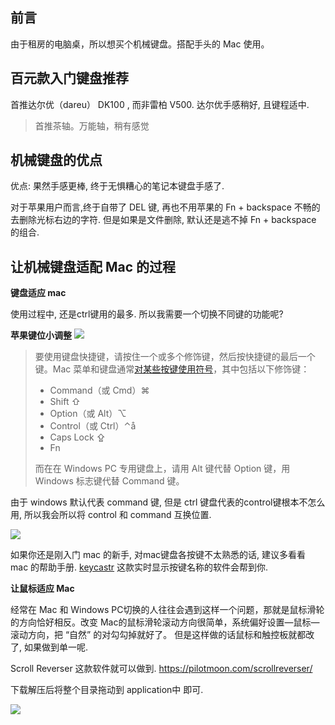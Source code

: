 ## 前言

由于租房的电脑桌，所以想买个机械键盘。搭配手头的 Mac 使用。 

## 百元款入门键盘推荐

首推达尔优（dareu） DK100 , 而非雷柏 V500. 达尔优手感稍好, 且键程适中. 

> 首推茶轴。万能轴，稍有感觉

## 机械键盘的优点

优点: 果然手感更棒, 终于无惧糟心的笔记本键盘手感了.

对于苹果用户而言,终于自带了 DEL 键, 再也不用苹果的 Fn + backspace 不畅的去删除光标右边的字符. 但是如果是文件删除, 默认还是逃不掉  Fn + backspace 的组合.

## 让机械键盘适配 Mac 的过程

**键盘适应 mac**

使用过程中, 还是ctrl键用的最多. 所以我需要一个切换不同键的功能呢?

**苹果键位小调整**
![](https://upload-images.jianshu.io/upload_images/1662509-6868be94cff11183.png?imageMogr2/auto-orient/strip%7CimageView2/2/w/1240)

> 要使用键盘快捷键，请按住一个或多个修饰键，然后按快捷键的最后一个键。Mac 菜单和键盘通常[对某些按键使用符号](https://support.apple.com/zh-cn/guide/mac-help/what-are-those-symbols-shown-in-menus-cpmh0011/mac)，其中包括以下修饰键：
> *   Command（或 Cmd）⌘
> *   Shift ⇧
> *   Option（或 Alt）⌥
> *   Control（或 Ctrl）⌃å
> *   Caps Lock ⇪
> *   Fn
>
>  而在在 Windows PC 专用键盘上，请用 Alt 键代替 Option 键，用 Windows 标志键代替 Command 键。

由于 windows 默认代表 command 键, 但是 ctrl 键盘代表的control键根本不怎么用, 所以我会所以将 control 和 command 互换位置. 

![](https://upload-images.jianshu.io/upload_images/1662509-d09db5ac96e960d9.png?imageMogr2/auto-orient/strip%7CimageView2/2/w/1240)

如果你还是刚入门 mac 的新手, 对mac键盘各按键不太熟悉的话, 建议多看看 mac 的帮助手册. [keycastr](https://github.com/keycastr/keycastr) 这款实时显示按键名称的软件会帮到你.

**让鼠标适应 Mac**

经常在 Mac 和 Windows PC切换的人往往会遇到这样一个问题，那就是鼠标滑轮的方向恰好相反。改变 Mac的鼠标滑轮滚动方向很简单，系统偏好设置—鼠标—滚动方向，把 “自然” 的对勾勾掉就好了。 但是这样做的话鼠标和触控板就都改了, 如果做到单一呢.

Scroll Reverser 这款软件就可以做到. 
https://pilotmoon.com/scrollreverser/

下载解压后将整个目录拖动到 application中 即可.

 ![](https://upload-images.jianshu.io/upload_images/1662509-8c860ed8cf0c52d7.png?imageMogr2/auto-orient/strip%7CimageView2/2/w/1240)
